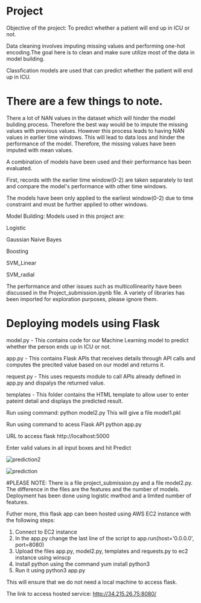 # Project

Objective of the project: To predict whether a patient will end up in ICU or not.

Data cleaning involves imputing missing values and performing one-hot encoding.The goal here is to clean and make sure utilize most of the data in model building.

Classfication models are used that can predict whether the patient will end up in ICU.

# There are a few things to note.
There a lot of NAN values in the dataset which will hinder the model buliding process. Therefore the best way would be to impute the missing values with previous values. However this process leads to having NAN values in earlier time windows. This will lead to data loss and hinder the performance of the model. Therefore, the missing values have been imputed with mean values. 

A combination of models have been used and their performance has been evaluated.

First, records with the earlier time window(0-2) are taken separately to test and compare the model's performance with other time windows. 

The models have been only applied to the earliest window(0-2) due to time constraint and must be further applied to other windows.


Model Building:
Models used in this project are:

Logistic

Gaussian Naive Bayes

Boosting

SVM_Linear

SVM_radial 

The performance and other issues such as multicollinearity have been discussed in the Project_submission.ipynb file. A variety of libraries has been imported for exploration purposes, please ignore them.


# Deploying models using Flask
model.py - This contains code for our Machine Learning model to predict whether the person ends up in ICU or not.

app.py - This contains Flask APIs that receives details through API calls and computes the precited value based on our model and returns it.

request.py - This uses requests module to call APIs already defined in app.py and dispalys the returned value.

templates - This folder contains the HTML template to allow user to enter pateint detail and displays the predicted result.

Run using command:
python model2.py
This will give a file model1.pkl

Run using command to acess Flask API
python app.py

URL to access flask http://localhost:5000

Enter valid values in all input boxes and hit Predict

![prediction2](https://user-images.githubusercontent.com/51070088/111093536-940fd000-850f-11eb-9311-f613dda8e726.JPG)

![prediction](https://user-images.githubusercontent.com/51070088/111088767-2f4c7980-84ff-11eb-95b1-e54d481b54c5.JPG)


#PLEASE NOTE: There is a file project_submission.py and a file model2.py. The difference in the files are the features and the number of models. Deployment has been done using logistic mwthod and a limited number of features.


Futher more, this flask app can been hosted using AWS EC2 instance with the following steps:
1. Connect to EC2 instance 
2. In the app.py change the last line of the script to app.run(host='0.0.0.0', port=8080)
3. Upload the files app.py, model2.py, templates and requests.py to ec2 instance using winscp
4. Install python using the command yum install python3
5. Run it using python3 app.py

This will ensure that we do not need a local machine to access flask.

The link to access hosted service: http://34.215.26.75:8080/



